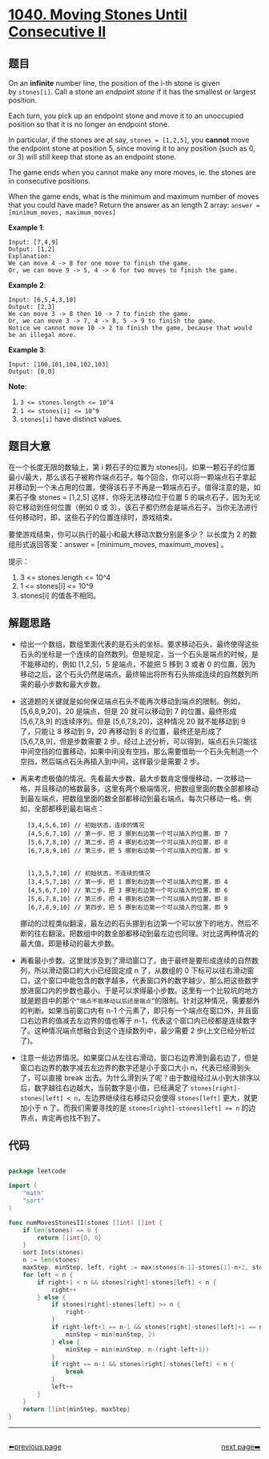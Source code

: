 # [1040. Moving Stones Until Consecutive II](https://leetcode.com/problems/moving-stones-until-consecutive-ii/)


## 题目

On an **infinite** number line, the position of the i-th stone is given by `stones[i]`. Call a stone an *endpoint stone* if it has the smallest or largest position.

Each turn, you pick up an endpoint stone and move it to an unoccupied position so that it is no longer an endpoint stone.

In particular, if the stones are at say, `stones = [1,2,5]`, you **cannot** move the endpoint stone at position 5, since moving it to any position (such as 0, or 3) will still keep that stone as an endpoint stone.

The game ends when you cannot make any more moves, ie. the stones are in consecutive positions.

When the game ends, what is the minimum and maximum number of moves that you could have made? Return the answer as an length 2 array: `answer = [minimum_moves, maximum_moves]`

**Example 1**:

    Input: [7,4,9]
    Output: [1,2]
    Explanation: 
    We can move 4 -> 8 for one move to finish the game.
    Or, we can move 9 -> 5, 4 -> 6 for two moves to finish the game.

**Example 2**:

    Input: [6,5,4,3,10]
    Output: [2,3]
    We can move 3 -> 8 then 10 -> 7 to finish the game.
    Or, we can move 3 -> 7, 4 -> 8, 5 -> 9 to finish the game.
    Notice we cannot move 10 -> 2 to finish the game, because that would be an illegal move.

**Example 3**:

    Input: [100,101,104,102,103]
    Output: [0,0]

**Note**:

1. `3 <= stones.length <= 10^4`
2. `1 <= stones[i] <= 10^9`
3. `stones[i]` have distinct values.


## 题目大意

在一个长度无限的数轴上，第 i 颗石子的位置为 stones[i]。如果一颗石子的位置最小/最大，那么该石子被称作端点石子。每个回合，你可以将一颗端点石子拿起并移动到一个未占用的位置，使得该石子不再是一颗端点石子。值得注意的是，如果石子像 stones = [1,2,5] 这样，你将无法移动位于位置 5 的端点石子，因为无论将它移动到任何位置（例如 0 或 3），该石子都仍然会是端点石子。当你无法进行任何移动时，即，这些石子的位置连续时，游戏结束。

要使游戏结束，你可以执行的最小和最大移动次数分别是多少？ 以长度为 2 的数组形式返回答案：answer = [minimum\_moves, maximum\_moves] 。

提示：

1. 3 <= stones.length <= 10^4
2. 1 <= stones[i] <= 10^9
3. stones[i] 的值各不相同。


## 解题思路


- 给出一个数组，数组里面代表的是石头的坐标。要求移动石头，最终使得这些石头的坐标是一个连续的自然数列。但是规定，当一个石头是端点的时候，是不能移动的，例如 [1,2,5]，5 是端点，不能把 5 移到 3 或者 0 的位置，因为移动之后，这个石头仍然是端点。最终输出将所有石头排成连续的自然数列所需的最小步数和最大步数。
- 这道题的关键就是如何保证端点石头不能再次移动到端点的限制。例如，[5,6,8,9,20]，20 是端点，但是 20 就可以移动到 7 的位置，最终形成 [5,6,7,8,9] 的连续序列。但是 [5,6,7,8,20]，这种情况 20 就不能移动到 9 了，只能让 8 移动到 9，20 再移动到 8 的位置，最终还是形成了 [5,6,7,8,9]，但是步数需要 2 步。经过上述分析，可以得到，端点石头只能往中间空挡的位置移动，如果中间没有空挡，那么需要借助一个石头先制造一个空挡，然后端点石头再插入到中间，这样最少是需要 2 步。
- 再来考虑极值的情况。先看最大步数，最大步数肯定慢慢移动，一次移动一格，并且移动的格数最多。这里有两个极端情况，把数组里面的数全部都移动到最左端点，把数组里面的数全部都移动到最右端点。每次只移动一格。例如，全部都移到最右端点：

        [3,4,5,6,10] // 初始状态，连续的情况
        [4,5,6,7,10] // 第一步，把 3 挪到右边第一个可以插入的位置，即 7
        [5,6,7,8,10] // 第二步，把 4 挪到右边第一个可以插入的位置，即 8
        [6,7,8,9,10] // 第三步，把 5 挪到右边第一个可以插入的位置，即 9
        
        
        [1,3,5,7,10] // 初始状态，不连续的情况
        [3,4,5,7,10] // 第一步，把 1 挪到右边第一个可以插入的位置，即 4
        [4,5,6,7,10] // 第二步，把 3 挪到右边第一个可以插入的位置，即 6
        [5,6,7,8,10] // 第三步，把 4 挪到右边第一个可以插入的位置，即 8
        [6,7,8,9,10] // 第四步，把 5 挪到右边第一个可以插入的位置，即 9

    挪动的过程类似翻滚，最左边的石头挪到右边第一个可以放下的地方。然后不断的往右翻滚。把数组中的数全部都移动到最左边也同理。对比这两种情况的最大值，即是移动的最大步数。

- 再看最小步数。这里就涉及到了滑动窗口了。由于最终是要形成连续的自然数列，所以滑动窗口的大小已经固定成 n 了，从数组的 0 下标可以往右滑动窗口，这个窗口中能包含的数字越多，代表窗口外的数字越少，那么把这些数字放进窗口内的步数也最小。于是可以求得最小步数。这里有一个比较坑的地方就是题目中的那个`“端点不能移动以后还是端点”`的限制。针对这种情况，需要额外的判断。如果当前窗口内有 n-1 个元素了，即只有一个端点在窗口外，并且窗口右边界的值减去左边界的值也等于 n-1，代表这个窗口内已经都是连续数字了。这种情况端点想融合到这个连续数列中，最少需要 2 步(上文已经分析过了)。
- 注意一些边界情况。如果窗口从左往右滑动，窗口右边界滑到最右边了，但是窗口右边界的数字减去左边界的数字还是小于窗口大小 n，代表已经滑到头了，可以直接 break 出去。为什么滑到头了呢？由于数组经过从小到大排序以后，数字越往右边越大，当前数字是小值，已经满足了 `stones[right]-stones[left] < n`，左边界继续往右移动只会使得 `stones[left]` 更大，就更加小于 n 了。而我们需要寻找的是 `stones[right]-stones[left] >= n` 的边界点，肯定再也找不到了。


## 代码

```go

package leetcode

import (
	"math"
	"sort"
)

func numMovesStonesII(stones []int) []int {
	if len(stones) == 0 {
		return []int{0, 0}
	}
	sort.Ints(stones)
	n := len(stones)
	maxStep, minStep, left, right := max(stones[n-1]-stones[1]-n+2, stones[n-2]-stones[0]-n+2), math.MaxInt64, 0, 0
	for left < n {
		if right+1 < n && stones[right]-stones[left] < n {
			right++
		} else {
			if stones[right]-stones[left] >= n {
				right--
			}
			if right-left+1 == n-1 && stones[right]-stones[left]+1 == n-1 {
				minStep = min(minStep, 2)
			} else {
				minStep = min(minStep, n-(right-left+1))
			}
			if right == n-1 && stones[right]-stones[left] < n {
				break
			}
			left++
		}
	}
	return []int{minStep, maxStep}
}

```



----------------------------------------------
<div style="display: flex;justify-content: space-between;align-items: center;">
<p><a href="https://books.halfrost.com/leetcode/ChapterFour/1000~1099/1038.Binary-Search-Tree-to-Greater-Sum-Tree/">⬅️previous page</a></p>
<p><a href="https://books.halfrost.com/leetcode/ChapterFour/1000~1099/1047.Remove-All-Adjacent-Duplicates-In-String/">next page➡️</a></p>
</div>
